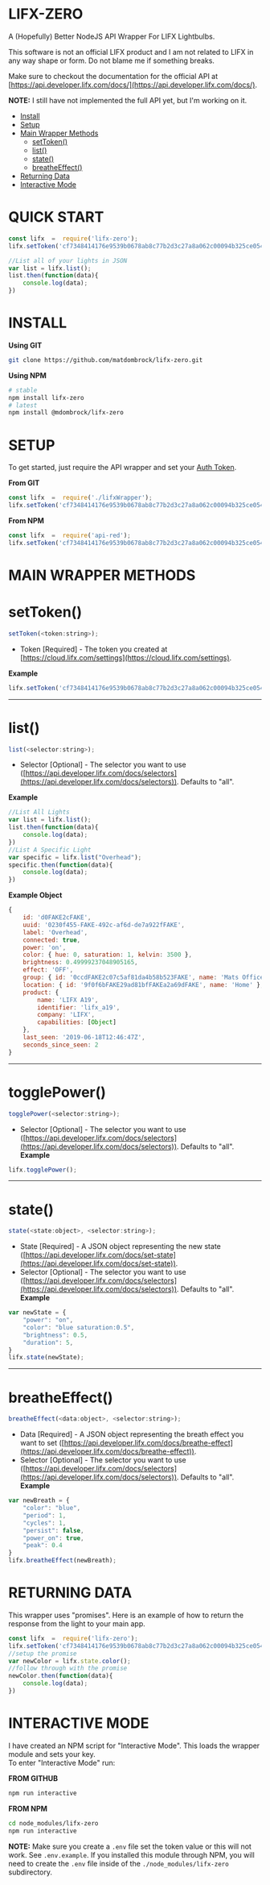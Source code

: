 # LIFX-ZERO
A (Hopefully) Better NodeJS API Wrapper For LIFX Lightbulbs.

This software is not an official LIFX product and I am not related to LIFX in any way shape or form. Do not blame me if something breaks. 

Make sure to checkout the documentation for the official API at [https://api.developer.lifx.com/docs/](https://api.developer.lifx.com/docs/). 

**NOTE:** I still have not implemented the full API yet, but I'm working on it.

* [Install](#install)
* [Setup](#setup)
* [Main Wrapper Methods](#main-wrapper-methods)
	* [setToken()](#settoken)
	* [list()](#list)
	* [state()](#state)
	* [breatheEffect()](#breatheeffect)
* [Returning Data](#returning-data)
* [Interactive Mode](#interactive-mode)

# QUICK START
```js
const lifx  =  require('lifx-zero');
lifx.setToken('cf7348414176e9539b0678ab8c77b2d3c27a8a062c00094b325ce054dIAMFAKE');

//List all of your lights in JSON
var list = lifx.list();
list.then(function(data){
	console.log(data);
})
```
 
# INSTALL
**Using GIT**
```bash
git clone https://github.com/matdombrock/lifx-zero.git
```
**Using NPM**
```bash
# stable
npm install lifx-zero
# latest
npm install @mdombrock/lifx-zero
```

# SETUP
To get started, just require the API wrapper and set your [Auth Token](https://cloud.lifx.com/settings).

**From GIT**
```js
const lifx  =  require('./lifxWrapper');
lifx.setToken('cf7348414176e9539b0678ab8c77b2d3c27a8a062c00094b325ce054dIAMFAKE');
```
**From NPM**
```js
const lifx  =  require('api-red');
lifx.setToken('cf7348414176e9539b0678ab8c77b2d3c27a8a062c00094b325ce054dIAMFAKE');
```

# MAIN WRAPPER METHODS
# setToken()
```js
setToken(<token:string>);
```
* Token [Required] - The token you created at [https://cloud.lifx.com/settings](https://cloud.lifx.com/settings).

**Example**

```js
lifx.setToken('cf7348414176e9539b0678ab8c77b2d3c27a8a062c00094b325ce054dIAMFAKE');
```

-------
# list()
```js
list(<selector:string>);
```
* Selector [Optional] - The selector you want to use ([https://api.developer.lifx.com/docs/selectors](https://api.developer.lifx.com/docs/selectors)). Defaults to "all".

**Example**

```js
//List All Lights
var list = lifx.list();
list.then(function(data){
	console.log(data);
})
//List A Specific Light
var specific = lifx.list("Overhead");
specific.then(function(data){
	console.log(data);
})
```
**Example Object**

```js
{
	id: 'd0FAKE2cFAKE',
	uuid: '0230f455-FAKE-492c-af6d-de7a922fFAKE',
	label: 'Overhead',
	connected: true,
	power: 'on',
	color: { hue: 0, saturation: 1, kelvin: 3500 },
	brightness: 0.49999237048905165,
	effect: 'OFF',
	group: { id: '0ccdFAKE2c07c5af81da4b58b523FAKE', name: 'Mats Office' },
	location: { id: '9f0f6bFAKE29ad81bfFAKEa2a69dFAKE', name: 'Home' },
	product: {
		name: 'LIFX A19',
		identifier: 'lifx_a19',
		company: 'LIFX',
		capabilities: [Object]
	},
	last_seen: '2019-06-18T12:46:47Z',
	seconds_since_seen: 2
}
```

-------
# togglePower()
```js
togglePower(<selector:string>);
```
* Selector [Optional] - The selector you want to use ([https://api.developer.lifx.com/docs/selectors](https://api.developer.lifx.com/docs/selectors)). Defaults to "all".
**Example**

```js
lifx.togglePower();
```

-------
# state()
```js
state(<state:object>, <selector:string>);
```
* State [Required] - A JSON object representing the new state ([https://api.developer.lifx.com/docs/set-state](https://api.developer.lifx.com/docs/set-state)).
* Selector [Optional] - The selector you want to use ([https://api.developer.lifx.com/docs/selectors](https://api.developer.lifx.com/docs/selectors)). Defaults to "all".
**Example**

```js
var newState = {
	"power": "on",
	"color": "blue saturation:0.5",
	"brightness": 0.5,
	"duration": 5,
}
lifx.state(newState);
```

-------
# breatheEffect()
```js
breatheEffect(<data:object>, <selector:string>);
```
* Data [Required] - A JSON object representing the breath effect you want to set ([https://api.developer.lifx.com/docs/breathe-effect](https://api.developer.lifx.com/docs/breathe-effect)).
* Selector [Optional] - The selector you want to use ([https://api.developer.lifx.com/docs/selectors](https://api.developer.lifx.com/docs/selectors)). Defaults to "all".
**Example**
```js
var newBreath = {
	"color": "blue",
	"period": 1,
	"cycles": 1,
	"persist": false,
	"power_on": true,
	"peak": 0.4
}
lifx.breatheEffect(newBreath);
```

# RETURNING DATA
This wrapper uses "promises". Here is an example of how to return the response from the light to your main app.
```js
const lifx  =  require('lifx-zero');
lifx.setToken('cf7348414176e9539b0678ab8c77b2d3c27a8a062c00094b325ce054dIAMFAKE');
//setup the promise
var newColor = lifx.state.color();
//follow through with the promise
newColor.then(function(data){
	console.log(data);
})
```

# INTERACTIVE MODE
I have created an NPM script for "Interactive Mode". This loads the wrapper module and sets your key.  
To enter "Interactive Mode" run:

**FROM GITHUB**
```bash
npm run interactive
```
**FROM NPM**
```bash
cd node_modules/lifx-zero
npm run interactive
```
**NOTE:** Make sure you create a ```.env``` file set the token value or this will not work. See ```.env.example```. If you installed this module through NPM, you will need to create the ```.env``` file inside of the ```./node_modules/lifx-zero``` subdirectory.
